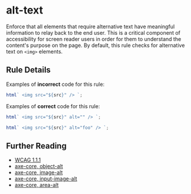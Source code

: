 # alt-text

Enforce that all elements that require alternative text have meaningful information to relay back to the end user. This is a critical component of accessibility for screen reader users in order for them to understand the content's purpose on the page. By default, this rule checks for alternative text on `<img>` elements.

## Rule Details

Examples of **incorrect** code for this rule:

```js
html` <img src="${src}" /> `;
```

Examples of **correct** code for this rule:

```js
html` <img src="${src}" alt="" /> `;
```

```js
html` <img src="${src}" alt="foo" /> `;
```

## Further Reading

- [WCAG 1.1.1](https://www.w3.org/WAI/WCAG21/Understanding/non-text-content.html)
- [axe-core, object-alt](https://dequeuniversity.com/rules/axe/3.2/object-alt)
- [axe-core, image-alt](https://dequeuniversity.com/rules/axe/3.2/image-alt)
- [axe-core, input-image-alt](https://dequeuniversity.com/rules/axe/3.2/input-image-alt)
- [axe-core, area-alt](https://dequeuniversity.com/rules/axe/3.2/area-alt)
